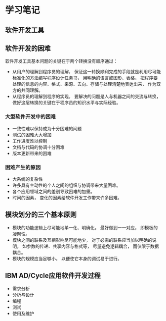 # 学习笔记
## 软件开发工具


## 软件开发的困难
软件开发工具基本问题的关键在于两个转换没有顺序通过：
* 从用户的理解到程序员的理解， 保证这一转换顺利完成的手段就是利用尽可能标准化的方法编写程序设计任务书， 用明确的语言或图形、表格， 把程序要处理的信息的内容、格式、来源、去向、存储与处理清楚地表达出来， 作为双方的共同理解。
* 从程序员的理解到程序的实现， 要解决的问题是人与机器之间的交流与转换， 做好这层转换的关键在于程序员的知识水平与实际经验。 

### 大型软件开发中的困难
* 一致性难以保持成为十分困难的问题
* 测试的困难大大增加
* 工作进度难以控制
* 文档与代码的协调十分困难
* 版本更新带来的困难

### 困难产生的原因
* 大系统的复杂性
* 许多具有主动性的个人之间的组织与协调带来大量困难。 
* 各个应用领域之间的差别导致困难的加重。 
* 时间的因素， 变化的因素给软件开发工作带来许多困难。 


## 模块划分的三个基本原则
* 模块的功能逻辑上尽可能地单一化、明确化， 最好做到一一对应， 即模板的凝聚性。 
* 模块之间的联系及互相影响尽可能地少， 对于必需的联系应当加以明确的说明， 如参数的传递、共享内容与格式等， 尽量避免逻辑耦合， 而仅限于数据耦合。
* 模块的规模应当足够小， 以便使它本身的调试易于进行。 

## IBM AD/Cycle应用软件开发过程
* 需求分析
* 分析与设计
* 编程
* 测试
* 使用及维护